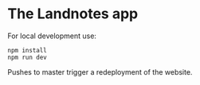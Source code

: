 # The Landnotes app

For local development use:

```
npm install
npm run dev
```

Pushes to master trigger a redeployment of the website.
